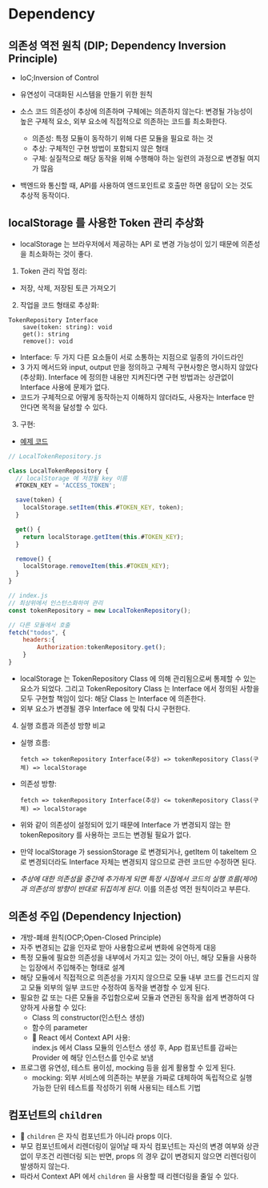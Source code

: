 # Dependency

## 의존성 역전 원칙 (DIP; Dependency Inversion Principle)

- IoC;Inversion of Control
- 유연성이 극대화된 시스템을 만들기 위한 원칙
- 소스 코드 의존성이 추상에 의존하며 구체에는 의존하지 않는다: 변경될 가능성이 높은 구체적 요소, 외부 요소에 직접적으로 의존하는 코드를 최소화한다.

  - 의존성: 특정 모듈이 동작하기 위해 다른 모듈을 필요로 하는 것
  - 추상: 구체적인 구현 방법이 포함되지 않은 형태
  - 구체: 실질적으로 해당 동작을 위해 수행해야 하는 일련의 과정으로 변경될 여지가 많음

- 백엔드와 통신할 때, API를 사용하여 엔드포인트로 호출만 하면 응답이 오는 것도 추상적 동작이다.

## localStorage 를 사용한 Token 관리 추상화

- localStorage 는 브라우저에서 제공하는 API 로 변경 가능성이 있기 때문에 의존성을 최소화하는 것이 좋다.

1. Token 관리 작업 정리:

- 저장, 삭제, 저장된 토큰 가져오기

2. 작업을 코드 형태로 추상화:

```
TokenRepository Interface
    save(token: string): void
    get(): string
    remove(): void
```

- Interface: 두 가지 다른 요소들이 서로 소통하는 지점으로 일종의 가이드라인
- 3 가지 메서드와 input, output 만을 정의하고 구체적 구현사항은 명시하지 않았다(추상화). Interface 에 정의한 내용만 지켜진다면 구현 방법과는 상관없이 Interface 사용에 문제가 없다.
- 코드가 구체적으로 어떻게 동작하는지 이해하지 않더라도, 사용자는 Interface 만 안다면 목적을 달성할 수 있다.

3. 구현:

- [예제 코드](https://github.com/walking-sunset/SRP-DIP-OCP/tree/complete)

```js
// LocalTokenRepository.js

class LocalTokenRepository {
  // localStorage 에 저장될 key 이름
  #TOKEN_KEY = 'ACCESS_TOKEN';

  save(token) {
    localStorage.setItem(this.#TOKEN_KEY, token);
  }

  get() {
    return localStorage.getItem(this.#TOKEN_KEY);
  }

  remove() {
    localStorage.removeItem(this.#TOKEN_KEY);
  }
}
```

```js
// index.js
// 최상위에서 인스턴스화하여 관리
const tokenRepository = new LocalTokenRepository();
```

```js
// 다른 모듈에서 호출
fetch("todos", {
	headers:{
		Authorization:tokenRepository.get();
	}
}
```

- localStorage 는 TokenRepository Class 에 의해 관리됨으로써 통제할 수 있는 요소가 되었다. 그리고 TokenRepository Class 는 Interface 에서 정의된 사항을 모두 구현할 책임이 있다: 해당 Class 는 Interface 에 의존한다.
- 외부 요소가 변경될 경우 Interface 에 맞춰 다시 구현한다.

4. 실행 흐름과 의존성 방향 비교

- 실행 흐름:

  ```
  fetch => tokenRepository Interface(추상) => tokenRepository Class(구체) => localStorage
  ```

- 의존성 방향:

  ```
  fetch => tokenRepository Interface(추상) <= tokenRepository Class(구체) => localStorage
  ```

- 위와 같이 의존성이 설정되어 있기 때문에 Interface 가 변경되지 않는 한 tokenRepository 를 사용하는 코드는 변경될 필요가 없다.
- 만약 localStorage 가 sessionStorage 로 변경되거나, getItem 이 takeItem 으로 변경되더라도 Interface 자체는 변경되지 않으므로 관련 코드만 수정하면 된다.
- _추상에 대한 의존성을 중간에 추가하게 되면 특정 시점에서 코드의 실행 흐름(제어)과 의존성의 방향이 반대로 뒤집히게 된다._ 이를 의존성 역전 원칙이라고 부른다.

## 의존성 주입 (Dependency Injection)

- 개방-폐쇄 원칙(OCP;Open-Closed Principle)
- 자주 변경되는 값을 인자로 받아 사용함으로써 변화에 유연하게 대응
- 특정 모듈에 필요한 의존성을 내부에서 가지고 있는 것이 아닌, 해당 모듈을 사용하는 입장에서 주입해주는 형태로 설계
- 해당 모듈에서 직접적으로 의존성을 가지지 않으므로 모듈 내부 코드를 건드리지 않고 모듈 외부의 일부 코드만 수정하여 동작을 변경할 수 있게 된다.
- 필요한 값 또는 다른 모듈을 주입함으로써 모듈과 연관된 동작을 쉽게 변경하여 다양하게 사용할 수 있다:
  - Class 의 constructor(인스턴스 생성)
  - 함수의 parameter
  - :pushpin: React 에서 Context API 사용:  
    index.js 에서 Class 모듈의 인스턴스 생성 후, App 컴포넌트를 감싸는 Provider 에 해당 인스턴스를 인수로 보냄
- 프로그램 유연성, 테스트 용이성, mocking 등을 쉽게 활용할 수 있게 된다.
  - mocking: 외부 서비스에 의존하는 부분을 가짜로 대체하여 독립적으로 실행 가능한 단위 테스트를 작성하기 위해 사용되는 테스트 기법

## 컴포넌트의 `children`

- :pushpin: `children` 은 자식 컴포넌트가 아니라 props 이다.
- 부모 컴포넌트에서 리렌더링이 일어날 때 자식 컴포넌트는 자신의 변경 여부와 상관없이 무조건 리렌더링 되는 반면, props 의 경우 값이 변경되지 않으면 리렌더링이 발생하지 않는다.
- 따라서 Context API 에서 `children` 을 사용할 때 리렌더링을 줄일 수 있다.
